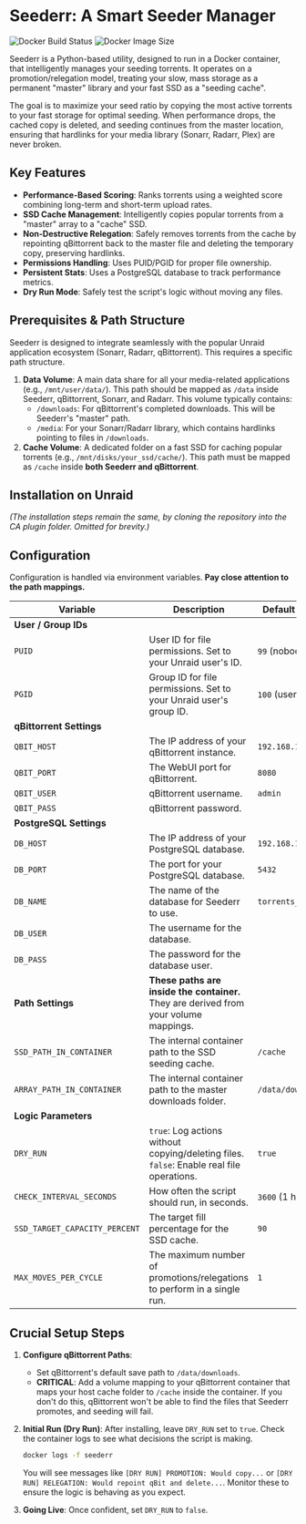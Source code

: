 # Seederr: A Smart Seeder Manager

![Docker Build Status](https://img.shields.io/docker/build/kheopsian/seederr.svg)
![Docker Image Size](https://img.shields.io/docker/image-size/kheopsian/seederr)

Seederr is a Python-based utility, designed to run in a Docker container, that intelligently manages your seeding torrents. It operates on a promotion/relegation model, treating your slow, mass storage as a permanent "master" library and your fast SSD as a "seeding cache".

The goal is to maximize your seed ratio by copying the most active torrents to your fast storage for optimal seeding. When performance drops, the cached copy is deleted, and seeding continues from the master location, ensuring that hardlinks for your media library (Sonarr, Radarr, Plex) are never broken.

## Key Features

-   **Performance-Based Scoring**: Ranks torrents using a weighted score combining long-term and short-term upload rates.
-   **SSD Cache Management**: Intelligently copies popular torrents from a "master" array to a "cache" SSD.
-   **Non-Destructive Relegation**: Safely removes torrents from the cache by repointing qBittorrent back to the master file and deleting the temporary copy, preserving hardlinks.
-   **Permissions Handling**: Uses PUID/PGID for proper file ownership.
-   **Persistent Stats**: Uses a PostgreSQL database to track performance metrics.
-   **Dry Run Mode**: Safely test the script's logic without moving any files.

## Prerequisites & Path Structure

Seederr is designed to integrate seamlessly with the popular Unraid application ecosystem (Sonarr, Radarr, qBittorrent). This requires a specific path structure.

1.  **Data Volume**: A main data share for all your media-related applications (e.g., `/mnt/user/data/`). This path should be mapped as `/data` inside Seederr, qBittorrent, Sonarr, and Radarr. This volume typically contains:
    * `/downloads`: For qBittorrent's completed downloads. This will be Seederr's "master" path.
    * `/media`: For your Sonarr/Radarr library, which contains hardlinks pointing to files in `/downloads`.
2.  **Cache Volume**: A dedicated folder on a fast SSD for caching popular torrents (e.g., `/mnt/disks/your_ssd/cache/`). This path must be mapped as `/cache` inside **both Seederr and qBittorrent**.

## Installation on Unraid

*(The installation steps remain the same, by cloning the repository into the CA plugin folder. Omitted for brevity.)*

## Configuration

Configuration is handled via environment variables. **Pay close attention to the path mappings.**

| Variable                        | Description                                                                                                                              | Default Value           | Required |
| ------------------------------- | ---------------------------------------------------------------------------------------------------------------------------------------- | ----------------------- | :------: |
| **User / Group IDs** |                                                                                                                                          |                         |          |
| `PUID`                          | User ID for file permissions. Set to your Unraid user's ID.                                                                             | `99` (nobody)           |   Yes    |
| `PGID`                          | Group ID for file permissions. Set to your Unraid user's group ID.                                                                        | `100` (users)           |   Yes    |
| **qBittorrent Settings** |                                                                                                                                          |                         |          |
| `QBIT_HOST`                     | The IP address of your qBittorrent instance.                                                                                             | `192.168.1.100`         |   Yes    |
| `QBIT_PORT`                     | The WebUI port for qBittorrent.                                                                                                          | `8080`                  |   Yes    |
| `QBIT_USER`                     | qBittorrent username.                                                                                                                    | `admin`                 |   Yes    |
| `QBIT_PASS`                     | qBittorrent password.                                                                                                                    |                         |   Yes    |
| **PostgreSQL Settings** |                                                                                                                                          |                         |          |
| `DB_HOST`                       | The IP address of your PostgreSQL database.                                                                                              | `192.168.1.100`         |   Yes    |
| `DB_PORT`                       | The port for your PostgreSQL database.                                                                                                   | `5432`                  |   Yes    |
| `DB_NAME`                       | The name of the database for Seederr to use.                                                                                             | `torrents_stats`        |   Yes    |
| `DB_USER`                       | The username for the database.                                                                                                           |                         |   Yes    |
| `DB_PASS`                       | The password for the database user.                                                                                                      |                         |   Yes    |
| **Path Settings** | **These paths are inside the container.** They are derived from your volume mappings.                                                                |                         |          |
| `SSD_PATH_IN_CONTAINER`         | The internal container path to the SSD seeding cache.                                                                                    | `/cache`                |   Yes    |
| `ARRAY_PATH_IN_CONTAINER`       | The internal container path to the master downloads folder.                                                                              | `/data/downloads`       |   Yes    |
| **Logic Parameters** |                                                                                                                                          |                         |          |
| `DRY_RUN`                       | `true`: Log actions without copying/deleting files. `false`: Enable real file operations.                                                 | `true`                  |   Yes    |
| `CHECK_INTERVAL_SECONDS`        | How often the script should run, in seconds.                                                                                             | `3600` (1 hour)         |   Yes    |
| `SSD_TARGET_CAPACITY_PERCENT`   | The target fill percentage for the SSD cache.                                                                                             | `90`                    |   Yes    |
| `MAX_MOVES_PER_CYCLE`           | The maximum number of promotions/relegations to perform in a single run.                                                                  | `1`                     |   Yes    |


## Crucial Setup Steps

1.  **Configure qBittorrent Paths**:
    * Set qBittorrent's default save path to `/data/downloads`.
    * **CRITICAL**: Add a volume mapping to your qBittorrent container that maps your host cache folder to `/cache` inside the container. If you don't do this, qBittorrent won't be able to find the files that Seederr promotes, and seeding will fail.

2.  **Initial Run (Dry Run)**: After installing, leave `DRY_RUN` set to `true`. Check the container logs to see what decisions the script is making.
    ```bash
    docker logs -f seederr
    ```
    You will see messages like `[DRY RUN] PROMOTION: Would copy...` or `[DRY RUN] RELEGATION: Would repoint qBit and delete...`. Monitor these to ensure the logic is behaving as you expect.

3.  **Going Live**: Once confident, set `DRY_RUN` to `false`.